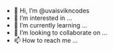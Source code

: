- 👋 Hi, I’m @uvaisvikncodes
- 👀 I’m interested in ...
- 🌱 I’m currently learning ...
- 💞️ I’m looking to collaborate on ...
- 📫 How to reach me ...

<!---
uvaisvikncodes/uvaisvikncodes is a ✨ special ✨ repository because its `README.md` (this file) appears on your GitHub profile.
You can click the Preview link to take a look at your changes.
--->
